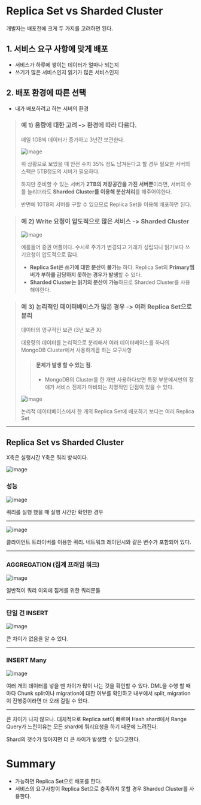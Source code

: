 # Replica Set vs Sharded Cluster

개발자는 배포전에 크게 두 가지를 고려하면 된다.

## 1. 서비스 요구 사항에 맞게 배포

- 서비스가 하루에 쌓이는 데이터가 얼마나 되는지
- 쓰기가 많은 서비스인지 읽기가 많은 서비스인지

## 2. 배포 환경에 따른 선택

- 내가 배포하려고 하는 서버의 환경

> ### 예 1) 용량에 대한 고려 -> 환경에 따라 다르다.
> 
> 매일 1GB씩 데이터가 증가하고 3년간 보관한다.
> 
> ![image](https://github.com/YoonSeok-Heo/TIL/assets/113662725/256a6cf0-97aa-42ae-b90d-df14f8976da5)
> 
> 위 상황으로 보았을 때 안전 수치 35% 정도 남겨둔다고 할 경우 필요한 서버의 스팩은 5TB정도의 서버가 필요하다.
> 
> 하지만 준비할 수 있는 서버가 **2TB의 저장공간을 가진 서버뿐**이라면, 서버의 수를 늘리더라도 **Sharded Cluster를 이용해 분산처리**를 해주어야한다.
> 
> 반면에 10TB의 서버를 구할 수 있으므로 Replica Set을 이용해 배포하면 된다.


> ### 예 2) Write 요청이 압도적으로 많은 서비스 -> Sharded Cluster
>
> ![image](https://github.com/YoonSeok-Heo/TIL/assets/113662725/256a6cf0-97aa-42ae-b90d-df14f8976da5)
> 
> 예를들어 증권 어플이다. 수시로 주가가 변경되고 거래가 성립되니 읽기보다 쓰기요청이 압도적으로 많다.
> 
> - **Replica Set은 쓰기에 대한 분산이 불가**능 하다. Replica Set의 **Primary멤버가 부하를 감당하지 못하는 경우가 발생**할 수 있다.
> - **Sharded Cluster는 읽기의 분산이 가능**하므로 Sharded Cluster를 사용해야한다.


> ### 예 3) 논리적인 데이터베이스가 많은 경우 -> 여러 Replica Set으로 분리
> 
> 데이터의 영구적인 보관 (3년 보관 X)
> 
> 대용량의 데이터를 논리적으로 분리해서 여러 데이터베이스를 하나의 MongoDB Cluster에서 사용하게끔 하는 요구사항
> 
>> #### 문제가 발생 할 수 있는 점.
>>
>> - MongoDB의 Cluster를 한 개만 사용하다보면 특정 부분에서만의 장애가 서비스 전체가 마비되는 치명적인 단점이 있을 수 있다.
> 
> ![image](https://github.com/YoonSeok-Heo/TIL/assets/113662725/47b250a7-55d7-4b39-a4d7-9dc981050fc6)
> 
> 논리적 데이터베이스에서 한 개의 Replica Set에 배포하기 보다는 여러 Replica Set

---

## Replica Set vs Sharded Cluster

X축은 실행시간 Y축은 쿼리 방식이다.

![image](https://github.com/YoonSeok-Heo/TIL/assets/113662725/151b8097-36a3-4f3a-8f36-5d73cc48be55)

### 성능

![image](https://github.com/YoonSeok-Heo/TIL/assets/113662725/4fc0f6d5-3894-4776-9e32-b13b107aec77)

쿼리를 실행 했을 때 실행 시간만 확인한 경우

---

![image](https://github.com/YoonSeok-Heo/TIL/assets/113662725/3428a416-edab-4b65-8a26-4040e545efeb)

클라이언트 트라이버를 이용한 쿼리. 네트워크 레이턴시와 같은 변수가 포함되어 있다.

---

### AGGREGATION (집계 프래임 워크)

![image](https://github.com/YoonSeok-Heo/TIL/assets/113662725/1aa8472c-c5b3-46d9-b5a7-eba7846be489)

일반적이 쿼리 이외에 집계를 위한 쿼리문들

---
### 단일 건 INSERT

![image](https://github.com/YoonSeok-Heo/TIL/assets/113662725/1a939e55-edad-4cf3-b61b-78c964bd7f6e)

큰 차이가 없음을 알 수 있다.

---

### INSERT Many

![image](https://github.com/YoonSeok-Heo/TIL/assets/113662725/bc77d138-28c1-4265-b105-b765da409be4)

여러 개의 데이터를 넣을 땐 차이가 많이 나는 것을 확인할 수 있다. DML을 수행 할 때마다 Chunk split이나 migration에 대한 여부를 확인하고 내부에서 split, migration이 진행중이라면 더 오래 걸릴 수 있다.

---

큰 차이가 나지 않으나. 대체적으로 Replica set이 빠르며 Hash shard에서 Range Query가 느린이유는 모든 shard에 쿼리요청을 하기 때문에 느려진다.

Shard의 갯수가 많아지면 더 큰 차이가 발생할 수 있다고한다.


# Summary
- 가능하면 Replica Set으로 배포를 한다.
- 서비스의 요구사항이 Replica Set으로 충족하지 못할 경우 Sharded Cluster를 사용한다.